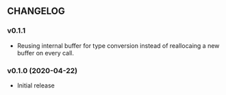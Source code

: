 ## CHANGELOG

### v0.1.1

* Reusing internal buffer for type conversion instead of reallocaing a new buffer on every call.

### v0.1.0 (2020-04-22)

* Initial release
